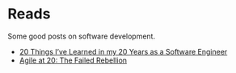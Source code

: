<!-- hidden -->
<!-- tags: reading, interesting -->

# Reads

<!-- START TAGS -->
<!-- END TAGS -->

Some good posts on software development.

- [20 Things I’ve Learned in my 20 Years as a Software Engineer](https://www.simplethread.com/20-things-ive-learned-in-my-20-years-as-a-software-engineer/)
- [Agile at 20: The Failed Rebellion](https://www.simplethread.com/agile-at-20-the-failed-rebellion/)

